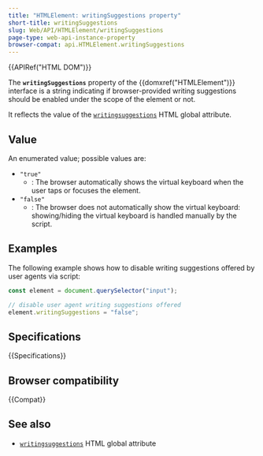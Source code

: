 ```yaml
---
title: "HTMLElement: writingSuggestions property"
short-title: writingSuggestions
slug: Web/API/HTMLElement/writingSuggestions
page-type: web-api-instance-property
browser-compat: api.HTMLElement.writingSuggestions
---
```


{{APIRef("HTML DOM")}}

The **`writingSuggestions`** property of the {{domxref("HTMLElement")}} interface is a string indicating if browser-provided writing suggestions should be enabled under the scope of the element or not.

It reflects the value of the [`writingsuggestions`](/en-US/docs/Web/HTML/Global_attributes/writingsuggestions) HTML global attribute.

## Value

An enumerated value; possible values are:

- `"true"`
  - : The browser automatically shows the virtual keyboard when the user taps or focuses the element.
- `"false"`
  - : The browser does not automatically show the virtual keyboard: showing/hiding the virtual keyboard is handled manually by the script.

## Examples

The following example shows how to disable writing suggestions offered by user agents via script:

```js
const element = document.querySelector("input");

// disable user agent writing suggestions offered
element.writingSuggestions = "false";
```

## Specifications

{{Specifications}}

## Browser compatibility

{{Compat}}

## See also

- [`writingsuggestions`](/en-US/docs/Web/HTML/Global_attributes/writingsuggestions) HTML global attribute

